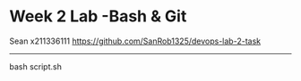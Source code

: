 # Week 2 Lab -Bash & Git

Sean x211336111
https://github.com/SanRob1325/devops-lab-2-task

---
bash script.sh
